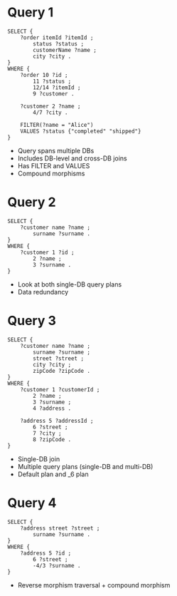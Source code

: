 # Query 1

```
SELECT {
    ?order itemId ?itemId ;
        status ?status ;
        customerName ?name ;
        city ?city .
}
WHERE {
    ?order 10 ?id ;
        11 ?status ;
        12/14 ?itemId ;
        9 ?customer .

    ?customer 2 ?name ;
        4/7 ?city .

    FILTER(?name = "Alice")
    VALUES ?status {"completed" "shipped"}
}
```

- Query spans multiple DBs
- Includes DB-level and cross-DB joins
- Has FILTER and VALUES
- Compound morphisms

# Query 2

```
SELECT {
    ?customer name ?name ;
        surname ?surname .
}
WHERE {
    ?customer 1 ?id ;
        2 ?name ;
        3 ?surname .
}
```

- Look at both single-DB query plans
- Data redundancy

# Query 3

```
SELECT {
    ?customer name ?name ;
        surname ?surname ;
        street ?street ;
        city ?city ;
        zipCode ?zipCode .
}
WHERE {
    ?customer 1 ?customerId ;
        2 ?name ;
        3 ?surname ;
        4 ?address .

    ?address 5 ?addressId ;
        6 ?street ;
        7 ?city ;
        8 ?zipCode .
}
```

- Single-DB join
- Multiple query plans (single-DB and multi-DB)
- Default plan and _6 plan

# Query 4

```
SELECT {
    ?address street ?street ;
        surname ?surname .
}
WHERE {
    ?address 5 ?id ;
        6 ?street ;
        -4/3 ?surname .
}
```

- Reverse morphism traversal + compound morphism
